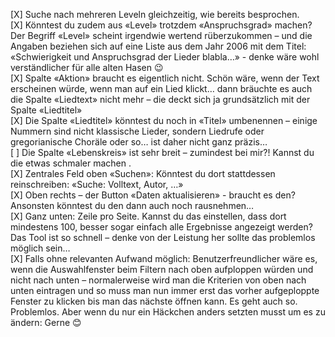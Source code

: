 [X] Suche nach mehreren Leveln gleichzeitig, wie bereits besprochen.  
[X] Könntest du zudem aus «Level» trotzdem «Anspruchsgrad» machen? Der Begriff «Level» scheint irgendwie wertend rüberzukommen – und die Angaben beziehen sich auf eine Liste aus dem Jahr 2006 mit dem Titel: «Schwierigkeit und Anspruchsgrad der Lieder blabla…» - denke wäre wohl verständlicher für alle alten Hasen 😉  
[X] Spalte «Aktion» braucht es eigentlich nicht. Schön wäre, wenn der Text erscheinen würde, wenn man auf ein Lied klickt… dann bräuchte es auch die Spalte «Liedtext» nicht mehr – die deckt sich ja grundsätzlich mit der Spalte «Liedtitel»  
[X] Die Spalte «Liedtitel» könntest du noch in «Titel» umbenennen – einige Nummern sind nicht klassische Lieder, sondern Liedrufe oder gregorianische Choräle oder so… ist daher nicht ganz präzis…  
[ ] Die Spalte «Lebenskreis» ist sehr breit – zumindest bei mir?! Kannst du die etwas schmaler machen .  
[X] Zentrales Feld oben «Suchen»: Könntest du dort stattdessen reinschreiben: «Suche: Volltext, Autor, …»  
[X] Oben rechts – der Button «Daten aktualisieren» - braucht es den? Ansonsten könntest du den dann auch noch rausnehmen…  
[X] Ganz unten: Zeile pro Seite. Kannst du das einstellen, dass dort mindestens 100, besser sogar einfach alle Ergebnisse angezeigt werden? Das Tool ist so schnell – denke von der Leistung her sollte das problemlos möglich sein…  
[X] Falls ohne relevanten Aufwand möglich: Benutzerfreundlicher wäre es, wenn die Auswahlfenster beim Filtern nach oben aufploppen würden und nicht nach unten – normalerweise wird man die Kriterien von oben nach unten eintragen und so muss man nun immer erst das vorher aufgeploppte Fenster zu klicken bis man das nächste öffnen kann. Es geht auch so. Problemlos. Aber wenn du nur ein Häckchen anders setzten musst um es zu ändern: Gerne 😊  
